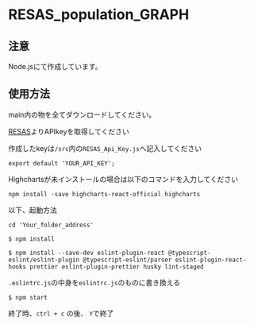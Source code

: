 # RESAS_population_GRAPH

## 注意

Node.jsにて作成しています。

## 使用方法

main内の物を全てダウンロードしてください。  

[RESAS](https://opendata.resas-portal.go.jp/)よりAPIkeyを取得してください  

作成したkeyは`/src`内の`RESAS_Api_Key.js`へ記入してください  

`export default 'YOUR_API_KEY';`

Highchartsが未インストールの場合は以下のコマンドを入力してください

`npm install -save highcharts-react-official highcharts`  

以下、起動方法  
  
`cd 'Your_folder_address'`  

`$ npm install`  
  
`$ npm install --save-dev eslint-plugin-react @typescript-eslint/eslint-plugin @typescript-eslint/parser eslint-plugin-react-hooks prettier eslint-plugin-prettier husky lint-staged`

`.eslintrc.js`の中身を`eslintrc.js`のものに書き換える  

`$ npm start`
  
終了時、`ctrl + c` の後、 `Y`で終了
